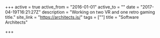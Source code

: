 +++
active = true
active_from = "2016-01-01"
active_to = ""
date = "2017-04-19T16:21:27Z"
description = "Working on two VR and one retro gaming title."
site_link = "https://architects.is/"
tags = [""]
title = "Software Architects"

+++
